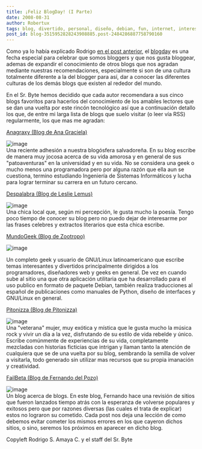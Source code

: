 ```yaml
---
title: ¡Feliz BlogDay! (I Parte)
date: 2008-08-31
author: Robertux
tags: blog, divertido, personal, diseño, debian, fun, internet, interesante, day, geek, happy, computadoras, linux, desarrollo, el salvador
post_id: blog-3515952828243908885.post-2484286887758790160
---
```


Como ya lo había explicado Rodrigo [en el post anterior](https://www.srbyte.com/2008/08/que-es-el-blogday.html), el [blogday](https://www.blogday.org/) es una fecha especial para celebrar que somos bloggers y que nos gusta bloggear, ademas de expandir el conocimiento de otros blogs que nos agradan mediante nuestras recomendaciones, especialmente si son de una cultura totalmente diferente a la del blogger para así, dar a conocer las diferentes culturas de los demás blogs que existen al rededor del mundo.

En el Sr. Byte hemos decidido que cada autor recomendara a sus cinco blogs favoritos para hacerlos del conocimiento de los amables lectores que se dan una vuelta por este rincón tecnológico así que a continuación detallo los que, de entre mi larga lista de blogs que suelo visitar (o leer vía RSS) regularmente, los que mas me agradan:

[Anagraxy (Blog de Ana Graciela)](https://anagraxy.blogspot.com/)

![image](https://1.bp.blogspot.com/_jH77WNrMVRA/SLr78qR2t3I/AAAAAAAACDI/hFEZCSztOEk/s400/blog1.png)    
Una reciente adhesión a nuestra blogósfera salvadoreña. En su blog escribe de manera muy jocosa acerca de su vida amorosa y en general de sus "patoaventuras" en la universidad y en su vida. No se considera una geek o mucho menos una programadora pero por alguna razón que ella aun se cuestiona, termino estudiando Ingeniería de Sistemas Informáticos y lucha para lograr terminar su carrera en un futuro cercano.

[Despalabra (Blog de Leslie Lemus)](https://despalabra.blogspot.com/)

![image](https://2.bp.blogspot.com/_jH77WNrMVRA/SLr8KqsPc9I/AAAAAAAACDQ/u7lSmZNbBFg/s400/blog2.png)    
Una chica local que, según mi percepción, le gusta mucho la poesía. Tengo poco tiempo de conocer su blog pero no puedo dejar de interesarme por las frases celebres y extractos literarios que esta chica escribe.

[MundoGeek (Blog de Zootropo)](https://mundogeek.net/)

![image](https://4.bp.blogspot.com/_jH77WNrMVRA/SLr8ZhuZVPI/AAAAAAAACDY/q9z2rxc52kM/s400/blog3.png)    

Un completo geek y usuario de GNU/Linux latinoamericano que escribe temas interesantes y divertidos principalmente dirigidos a los programadores, diseñadores web y geeks en general. De vez en cuando sube al sitio una que otra aplicación utilitaria que ha desarrollado para el uso publico en formato de paquete Debian, también realiza traducciones al español de publicaciones como manuales de Python, diseño de interfaces y GNU/Linux en general.

[Pitonizza (Blog de Pitonizza)](https://www.pitonizza.com/)

![image](https://1.bp.blogspot.com/_jH77WNrMVRA/SLr8l_71pcI/AAAAAAAACDg/JU3lVz1ZnOo/s400/blog5.png)    
Una "veterana" mujer, muy exótica y mística que le gusta mucho la música rock y vivir un día a la vez, disfrutando de su estilo de vida rebelde y único. Escribe comúnmente de experiencias de su vida, completamente mezcladas con historias ficticias que intrigan y llaman tanto la atención de cualquiera que se de una vuelta por su blog, sembrando la semilla de volver a visitarla, todo generado sin utilizar mas recursos que su propia imanación y creatividad.

[FailBeta (Blog de Fernando del Pozo)](https://www.failbeta.com/)

![image](https://4.bp.blogspot.com/_jH77WNrMVRA/SLr8zNHz-BI/AAAAAAAACDo/_ystQ6G97To/s400/blog4.png)    
Un blog acerca de blogs. En este blog, Fernando hace una revisión de sitios que fueron lanzados tiempo atrás con la esperanza de volverse populares y exitosos pero que por razones diversas (las cuales el trata de explicar) estos no lograron su cometido. Cada post nos deja una lección de como debemos evitar cometer los mismos errores en los que cayeron dichos sitios, o sino, seremos los próximos en aparecer en dicho blog.

Copyleft Rodrigo S. Amaya C. y el staff del Sr. Byte